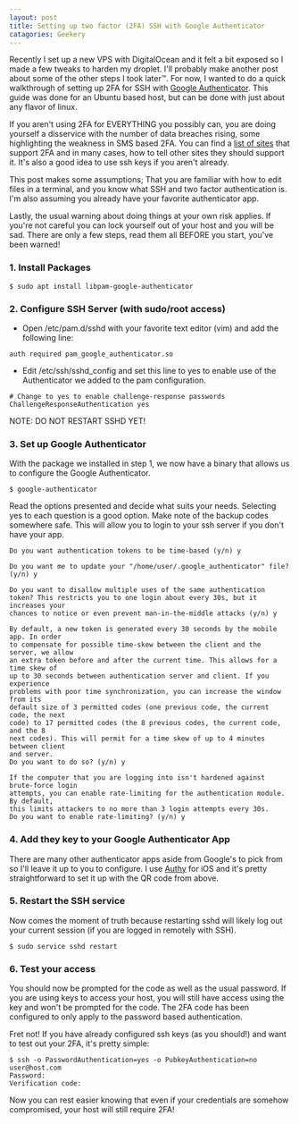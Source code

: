 ```yaml
---
layout: post
title: Setting up two factor (2FA) SSH with Google Authenticator
catagories: Geekery
---
```


Recently I set up a new VPS with DigitalOcean and it felt a bit exposed so I made a few tweaks to harden my droplet.  I'll probably make another post about some of the other steps I took later™.  For now, I wanted to do a quick walkthrough of setting up 2FA for SSH with [Google Authenticator](https://en.wikipedia.org/wiki/Google_Authenticator).  This guide was done for an Ubuntu based host, but can be done with just about any flavor of linux.

If you aren't using 2FA for EVERYTHING you possibly can, you are doing yourself a disservice with the number of data breaches rising, some highlighting the weakness in SMS based 2FA.  You can find a [list of sites](https://twofactorauth.org/) that support 2FA and in many cases, how to tell other sites they should support it.  It's also a good idea to use ssh keys if you aren't already.

This post makes some assumptions; That you are familiar with how to edit files in a terminal, and you know what SSH and two factor authentication is.  I'm also assuming you already have your favorite authenticator app.

Lastly, the usual warning about doing things at your own risk applies.  If you're not careful you can lock yourself out of your host and you will be sad.  There are only a few steps, read them all BEFORE you start, you've been warned! 

### 1. Install Packages

```
$ sudo apt install libpam-google-authenticator
```

### 2. Configure SSH Server (with sudo/root access)

- Open /etc/pam.d/sshd with your favorite text editor (vim) and add the following line:

```
auth required pam_google_authenticator.so
```

-  Edit /etc/ssh/sshd_config and set this line to yes to enable use of the Authenticator we added to the pam configuration.

```
# Change to yes to enable challenge-response passwords
ChallengeResponseAuthentication yes
```

NOTE: DO NOT RESTART SSHD YET!

### 3. Set up Google Authenticator

With the package we installed in step 1, we now have a binary that allows us to configure the Google Authenticator.

```
$ google-authenticator
```

Read the options presented and decide what suits your needs. Selecting yes to each question is a good option.  Make note of the backup codes somewhere safe. This will allow you to login to your ssh server if you don't have your app.

```
Do you want authentication tokens to be time-based (y/n) y

Do you want me to update your "/home/user/.google_authenticator" file? (y/n) y

Do you want to disallow multiple uses of the same authentication
token? This restricts you to one login about every 30s, but it increases your
chances to notice or even prevent man-in-the-middle attacks (y/n) y

By default, a new token is generated every 30 seconds by the mobile app. In order
to compensate for possible time-skew between the client and the server, we allow
an extra token before and after the current time. This allows for a time skew of 
up to 30 seconds between authentication server and client. If you experience
problems with poor time synchronization, you can increase the window from its
default size of 3 permitted codes (one previous code, the current code, the next
code) to 17 permitted codes (the 8 previous codes, the current code, and the 8 
next codes). This will permit for a time skew of up to 4 minutes between client 
and server.
Do you want to do so? (y/n) y

If the computer that you are logging into isn't hardened against brute-force login
attempts, you can enable rate-limiting for the authentication module. By default, 
this limits attackers to no more than 3 login attempts every 30s. 
Do you want to enable rate-limiting? (y/n) y
```

### 4. Add they key to your Google Authenticator App

There are many other authenticator apps aside from Google's to pick from so I'll leave it up to you to configure.  I use [Authy](https://itunes.apple.com/us/app/authy/id494168017?mt=8) for iOS and it's pretty straightforward to set it up with the QR code from above.

### 5. Restart the SSH service 

Now comes the moment of truth because restarting sshd will likely log out your current session (if you are logged in remotely with SSH).

```
$ sudo service sshd restart
```

### 6. Test your access

You should now be prompted for the code as well as the usual password. If you are using keys to access your host, you will still have access using the key and won't be prompted for the code. The 2FA code has been configured to only apply to the password based authentication.

Fret not! If you have already configured ssh keys (as you should!) and want to test out your 2FA, it's pretty simple:

```
$ ssh -o PasswordAuthentication=yes -o PubkeyAuthentication=no user@host.com
Password:
Verification code:
```

Now you can rest easier knowing that even if your credentials are somehow compromised, your host will still require 2FA!